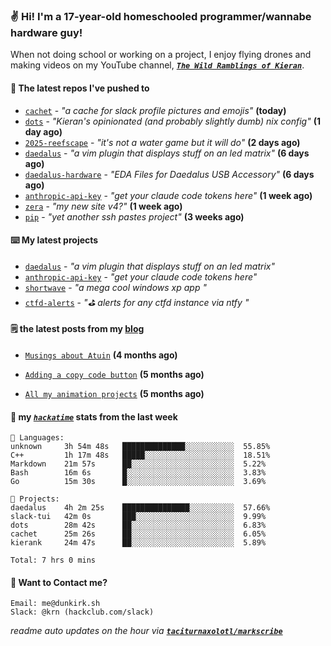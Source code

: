 ### ✌️ Hi! I'm a 17-year-old homeschooled programmer/wannabe hardware guy!

When not doing school or working on a project, I enjoy flying drones and making videos on my YouTube channel, [**_`The Wild Ramblings of Kieran`_**](https://youtube.com/@kieran.rambles).

#### 👷 The latest repos I've pushed to

- [`cachet`](https://github.com/taciturnaxolotl/cachet) - _"a cache for slack profile pictures and emojis"_ **(today)**
- [`dots`](https://github.com/taciturnaxolotl/dots) - _"Kieran's opinionated (and probably slightly dumb) nix config"_ **(1 day ago)**
- [`2025-reefscape`](https://github.com/df1317/2025-reefscape) - _"it's not a water game but it will do"_ **(2 days ago)**
- [`daedalus`](https://github.com/taciturnaxolotl/daedalus) - _"a vim plugin that displays stuff on an led matrix"_ **(6 days ago)**
- [`daedalus-hardware`](https://github.com/geschmit/daedalus-hardware) - _"EDA Files for Daedalus USB Accessory"_ **(6 days ago)**
- [`anthropic-api-key`](https://github.com/taciturnaxolotl/anthropic-api-key) - _"get your claude code tokens here"_ **(1 week ago)**
- [`zera`](https://github.com/taciturnaxolotl/zera) - _"my new site v4?"_ **(1 week ago)**
- [`pip`](https://github.com/taciturnaxolotl/pip) - _"yet another ssh pastes project"_ **(3 weeks ago)**

#### ⌨️ My latest projects

- [`daedalus`](https://github.com/taciturnaxolotl/daedalus) - _"a vim plugin that displays stuff on an led matrix"_
- [`anthropic-api-key`](https://github.com/taciturnaxolotl/anthropic-api-key) - _"get your claude code tokens here"_
- [`shortwave`](https://github.com/taciturnaxolotl/shortwave) - _"a mega cool windows xp app "_
- [`ctfd-alerts`](https://github.com/taciturnaxolotl/ctfd-alerts) - _"⛳ alerts for any ctfd instance via ntfy "_

#### 🗒️ the latest posts from my [blog](https://dunkirk.sh)

- [`Musings about Atuin`](https://dunkirk.sh/blog/atuin/) **(4 months ago)**

- [`Adding a copy code button`](https://dunkirk.sh/blog/adding-a-copy-button/) **(5 months ago)**

- [`All my animation projects`](https://dunkirk.sh/blog/my-animations/) **(5 months ago)**



#### 📡 my [_`hackatime`_](https://waka.hackclub.com) stats from the last week

```text
💾 Languages:
unknown     3h 54m 48s   ██████████████░░░░░░░░░░░  55.85%
C++         1h 17m 48s   █████░░░░░░░░░░░░░░░░░░░░  18.51%
Markdown    21m 57s      ██░░░░░░░░░░░░░░░░░░░░░░░  5.22%
Bash        16m 6s       █░░░░░░░░░░░░░░░░░░░░░░░░  3.83%
Go          15m 30s      █░░░░░░░░░░░░░░░░░░░░░░░░  3.69%

💼 Projects:
daedalus    4h 2m 25s    ███████████████░░░░░░░░░░  57.66%
slack-tui   42m 0s       ███░░░░░░░░░░░░░░░░░░░░░░  9.99%
dots        28m 42s      ██░░░░░░░░░░░░░░░░░░░░░░░  6.83%
cachet      25m 26s      ██░░░░░░░░░░░░░░░░░░░░░░░  6.05%
kierank     24m 47s      ██░░░░░░░░░░░░░░░░░░░░░░░  5.89%

Total: 7 hrs 0 mins
```

#### 📮 Want to Contact me?

```text
Email: me@dunkirk.sh
Slack: @krn (hackclub.com/slack)
```

_readme auto updates on the hour via [**`taciturnaxolotl/markscribe`**](https://github.com/taciturnaxolotl/markscribe)_
